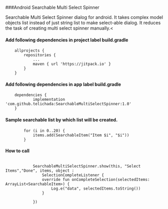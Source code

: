 ###Android Searchable Multi Select Spinner
>
Searchable Multi Select Spinner dialog for android. It takes complex model objects list instead of just string list to make select-able dialog. It reduces the task of creating multi select spinner manually.<


#### Add following dependencies in project label build.gradle

```
	allprojects {
		repositories {
			...
			maven { url 'https://jitpack.io' }
		}
	}
```
#### Add following dependencies in app label build.gradle
```
	dependencies {
	        implementation 'com.github.telichada:SearchableMultiSelectSpinner:1.0'
	}
```

#### Sample searchable list by which list will be created.
```
        for (i in 0..20) {
            items.add(SearchableItem("Item $i", "$i"))
        }
```
#### How to call
```
        
            SearchableMultiSelectSpinner.show(this, "Select Items","Done", items, object :
                SelectionCompleteListener {
                override fun onCompleteSelection(selectedItems: ArrayList<SearchableItem>) {
                    Log.e("data", selectedItems.toString())
                }

            })
        
```
